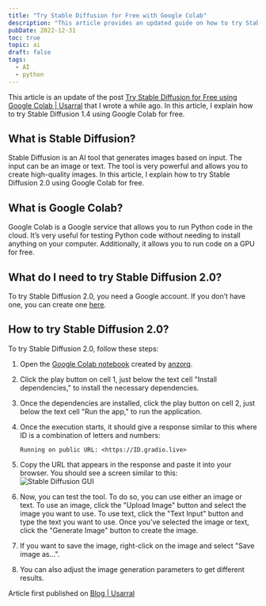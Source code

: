 ```yaml
---
title: "Try Stable Diffusion for Free with Google Colab"
description: "This article provides an updated guide on how to try Stable Diffusion for free using Google Colab, including the necessary steps and requirements to generate high-quality images based on input text or images."
pubDate: 2022-12-31
toc: true
topic: ai
draft: false
tags:
  - AI
  - python
---
```


This article is an update of the post [Try Stable Diffusion for Free using Google Colab | Usarral](https://usarral.medium.com/probar-stable-diffusion-gratis-usando-google-colab-usarral-8f8233ead7e1) that I wrote a while ago. In this article, I explain how to try Stable Diffusion 1.4 using Google Colab for free.

## What is Stable Diffusion?

Stable Diffusion is an AI tool that generates images based on input. The input can be an image or text. The tool is very powerful and allows you to create high-quality images. In this article, I explain how to try Stable Diffusion 2.0 using Google Colab for free.

## What is Google Colab?

Google Colab is a Google service that allows you to run Python code in the cloud. It’s very useful for testing Python code without needing to install anything on your computer. Additionally, it allows you to run code on a GPU for free.

## What do I need to try Stable Diffusion 2.0?

To try Stable Diffusion 2.0, you need a Google account. If you don’t have one, you can create one [here](https://accounts.google.com/signup/v2/webcreateaccount?flowName=GlifWebSignIn&flowEntry=SignUp).

## How to try Stable Diffusion 2.0?

To try Stable Diffusion 2.0, follow these steps:

1. Open the [Google Colab notebook](https://colab.research.google.com/github/qunash/stable-diffusion-2-gui/blob/main/stable_diffusion_2_0.ipynb#scrollTo=gId0-asCBVwL) created by [anzorq](https://twitter.com/hahahahohohe).
2. Click the play button on cell 1, just below the text cell "Install dependencies," to install the necessary dependencies.
3. Once the dependencies are installed, click the play button on cell 2, just below the text cell "Run the app," to run the application.
4. Once the execution starts, it should give a response similar to this where ID is a combination of letters and numbers:

   ```
   Running on public URL: <https://ID.gradio.live>
   ```

5. Copy the URL that appears in the response and paste it into your browser. You should see a screen similar to this:  
   ![Stable Diffusion GUI](/images/posts/2022/12/gui.png)
6. Now, you can test the tool. To do so, you can use either an image or text. To use an image, click the "Upload Image" button and select the image you want to use. To use text, click the "Text Input" button and type the text you want to use. Once you’ve selected the image or text, click the "Generate Image" button to create the image.
7. If you want to save the image, right-click on the image and select "Save image as...".
8. You can also adjust the image generation parameters to get different results.

Article first published on [Blog | Usarral](https://usarral.com/2022/12/31/prueba-stable-diffusion-gratis-mediante-google-colab/)
